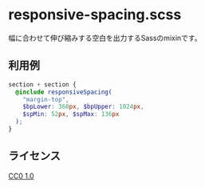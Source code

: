 # responsive-spacing.scss

幅に合わせて伸び縮みする空白を出力するSassのmixinです。

## 利用例

```scss
section + section {
  @include responsiveSpacing(
    "margin-top",
    $bpLower: 360px, $bpUpper: 1024px,
    $spMin: 52px, $spMax: 136px
  );
}
```

## ライセンス

[CC0 1.0](https://creativecommons.org/publicdomain/zero/1.0/deed.ja)